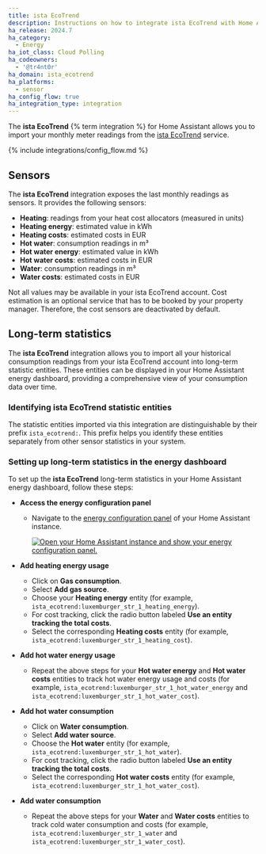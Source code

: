 ```yaml
---
title: ista EcoTrend
description: Instructions on how to integrate ista EcoTrend with Home Assistant.
ha_release: 2024.7
ha_category:
  - Energy
ha_iot_class: Cloud Polling
ha_codeowners:
  - '@tr4nt0r'
ha_domain: ista_ecotrend
ha_platforms:
  - sensor
ha_config_flow: true
ha_integration_type: integration
---
```


The **ista EcoTrend** {% term integration %} for Home Assistant allows you to import your monthly meter readings from the [ista EcoTrend](https://ecotrend.ista.de) service.


{% include integrations/config_flow.md %}


## Sensors

The **ista EcoTrend** integration exposes the last monthly readings as sensors. It provides the following sensors:

- **Heating**: readings from your heat cost allocators (measured in units)
- **Heating energy**: estimated value in kWh
- **Heating costs**: estimated costs in EUR
- **Hot water**: consumption readings in m³
- **Hot water energy**: estimated value in kWh
- **Hot water costs**: estimated costs in EUR
- **Water**: consumption readings in m³
- **Water costs**: estimated costs in EUR

Not all values may be available in your ista EcoTrend account. Cost estimation is an optional service that has to be booked by your property manager. Therefore, the cost sensors are deactivated by default.


## Long-term statistics

The **ista EcoTrend** integration allows you to import all your historical consumption readings from your ista EcoTrend account into long-term statistic entities. These entities can be displayed in your Home Assistant energy dashboard, providing a comprehensive view of your consumption data over time.

### Identifying ista EcoTrend statistic entities

The statistic entities imported via this integration are distinguishable by their prefix `ista_ecotrend:`. This prefix helps you identify these entities separately from other sensor statistics in your system.

### Setting up long-term statistics in the energy dashboard

To set up the **ista EcoTrend** long-term statistics in your Home Assistant energy dashboard, follow these steps:

- **Access the energy configuration panel**
  - Navigate to the [energy configuration panel](https://my.home-assistant.io/redirect/config_energy/) of your Home Assistant instance.

    [![Open your Home Assistant instance and show your energy configuration panel.](https://my.home-assistant.io/badges/config_energy.svg)](https://my.home-assistant.io/redirect/config_energy/)
    
- **Add heating energy usage**
   - Click on **Gas consumption**.
   - Select **Add gas source**.
   - Choose your **Heating energy** entity (for example, `ista_ecotrend:luxemburger_str_1_heating_energy`).
   - For cost tracking, click the radio button labeled **Use an entity tracking the total costs**.
   - Select the corresponding **Heating costs** entity (for example, `ista_ecotrend:luxemburger_str_1_heating_cost`).
- **Add hot water energy usage**
   - Repeat the above steps for your **Hot water energy** and **Hot water costs** entities to track hot water energy usage and costs (for example, `ista_ecotrend:luxemburger_str_1_hot_water_energy` and `ista_ecotrend:luxemburger_str_1_hot_water_cost`).
- **Add hot water consumption**
   - Click on **Water consumption**.
   - Select **Add water source**.
   - Choose the **Hot water** entity (for example, `ista_ecotrend:luxemburger_str_1_hot_water`).
   - For cost tracking, click the radio button labeled **Use an entity tracking the total costs**.
   -  Select the corresponding **Hot water costs** entity (for example, `ista_ecotrend:luxemburger_str_1_hot_water_cost`).
- **Add water consumption**
   -  Repeat the above steps for your **Water** and **Water costs** entities to track cold water consumption and costs (for example, `ista_ecotrend:luxemburger_str_1_water` and `ista_ecotrend:luxemburger_str_1_water_cost`).

